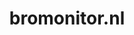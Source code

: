 ---
layout: post
title:  "bromonitor.nl"
internal_url:  "/data/bromonitor.nl.html"
categories: dutchgov
---